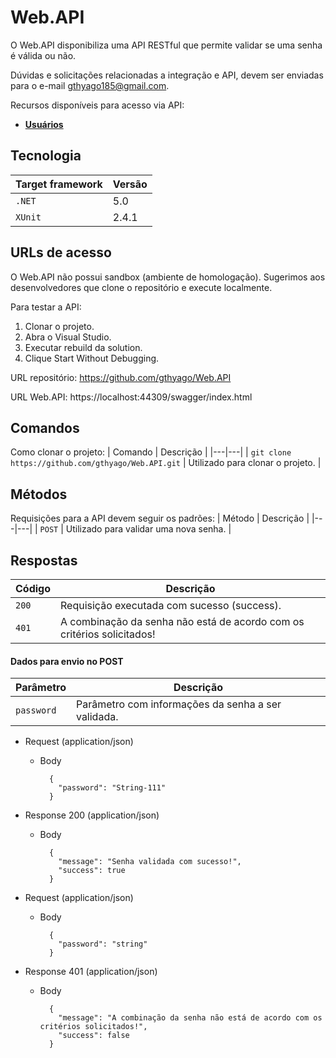 # Web.API

O Web.API disponibiliza uma API RESTful que permite validar se uma senha é válida ou não.

Dúvidas e solicitações relacionadas a integração e API, devem ser enviadas para o e-mail gthyago185@gmail.com.

Recursos disponíveis para acesso via API:
* [**Usuários**](#reference/recursos/usuarios)

## Tecnologia
| Target framework | Versão |
|---|---|
| `.NET` | 5.0 |
| `XUnit` | 2.4.1 |

## URLs de acesso
O Web.API não possui sandbox (ambiente de homologação). Sugerimos aos desenvolvedores que clone o repositório e execute localmente.

Para testar a API:
1. Clonar o projeto.
2. Abra o Visual Studio.
3. Executar rebuild da solution.
4. Clique Start Without Debugging.

URL repositório: https://github.com/gthyago/Web.API

URL Web.API: https://localhost:44309/swagger/index.html

## Comandos
Como clonar o projeto:
| Comando | Descrição |
|---|---|
| `git clone https://github.com/gthyago/Web.API.git` | Utilizado para clonar o projeto. |

## Métodos
Requisições para a API devem seguir os padrões:
| Método | Descrição |
|---|---|
| `POST` | Utilizado para validar uma nova senha. |

## Respostas
| Código | Descrição |
|---|---|
| `200` | Requisição executada com sucesso (success).|
| `401` | A combinação da senha não está de acordo com os critérios solicitados!|


#### Dados para envio no POST
| Parâmetro | Descrição |
|---|---|
| `password` | Parâmetro com informações da senha a ser validada. |


+ Request (application/json)

    + Body

            {
              "password": "String-111"              
            }

+ Response 200 (application/json)

    + Body

            {
			  "message": "Senha validada com sucesso!",
  			  "success": true
			}
			
+ Request (application/json)

    + Body

            {
              "password": "string"              
            }

+ Response 401 (application/json)

    + Body

            {
			  "message": "A combinação da senha não está de acordo com os critérios solicitados!",
			  "success": false
			}
